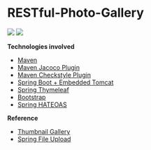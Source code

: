 # RESTful-Photo-Gallery
![](https://travis-ci.org/aveOwl/RESTful-Photo-Gallery.svg?branch=master)
![](https://coveralls.io/repos/github/aveOwl/RESTful-Photo-Gallery/badge.svg?branch=master)

**Technologies involved**
* [Maven](https://maven.apache.org/)
* [Maven Jacoco Plugin](http://www.eclemma.org/jacoco/trunk/doc/maven.html)
* [Maven Checkstyle Plugin](https://maven.apache.org/plugins/maven-checkstyle-plugin/)
* [Spring Boot + Embedded Tomcat](http://docs.spring.io/spring-boot/docs/current/reference/htmlsingle/)
* [Spring Thymeleaf](http://www.thymeleaf.org/documentation.html)
* [Bootstrap](http://getbootstrap.com/)
* [Spring HATEOAS](http://docs.spring.io/spring-hateoas/docs/current/reference/html/)

**Reference**
* [Thumbnail Gallery](http://blackrockdigital.github.io/startbootstrap-thumbnail-gallery/#)
* [Spring File Upload](https://github.com/spring-guides/gs-uploading-files)
